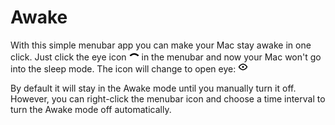 # Awake
With this simple menubar app you can make your Mac stay awake in one click. Just click the eye icon ![Closed Eye](Awake/Assets.xcassets/EyeClosed.imageset/Eye-closed@1x.png) in the menubar and now your Mac won't go into the sleep mode. The icon will change to open eye: ![Eye icon](Awake/Assets.xcassets/EyeOpen.imageset/Eye-open@1x.png)

By default it will stay in the Awake mode until you manually turn it off. However, you can right-click the menubar icon and choose a time interval to turn the Awake mode off automatically.
